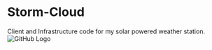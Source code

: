 # Storm-Cloud
Client and Infrastructure code for my solar powered weather station.
![GitHub Logo](/docs/outdoor.png)
